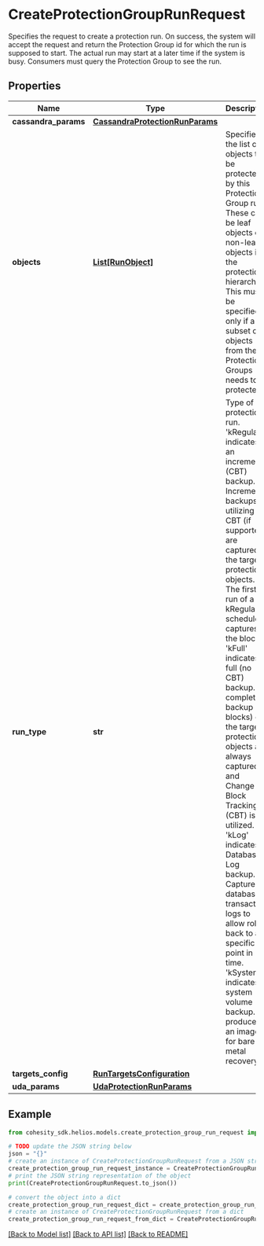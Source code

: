 # CreateProtectionGroupRunRequest

Specifies the request to create a protection run. On success, the system will accept the request and return the Protection Group id for which the run is supposed to start. The actual run may start at a later time if the system is busy. Consumers must query the Protection Group to see the run.

## Properties

Name | Type | Description | Notes
------------ | ------------- | ------------- | -------------
**cassandra_params** | [**CassandraProtectionRunParams**](CassandraProtectionRunParams.md) |  | [optional] 
**objects** | [**List[RunObject]**](RunObject.md) | Specifies the list of objects to be protected by this Protection Group run. These can be leaf objects or non-leaf objects in the protection hierarchy. This must be specified only if a subset of objects from the Protection Groups needs to be protected. | [optional] 
**run_type** | **str** | Type of protection run. &#39;kRegular&#39; indicates an incremental (CBT) backup. Incremental backups utilizing CBT (if supported) are captured of the target protection objects. The first run of a kRegular schedule captures all the blocks. &#39;kFull&#39; indicates a full (no CBT) backup. A complete backup (all blocks) of the target protection objects are always captured and Change Block Tracking (CBT) is not utilized. &#39;kLog&#39; indicates a Database Log backup. Capture the database transaction logs to allow rolling back to a specific point in time. &#39;kSystem&#39; indicates system volume backup. It produces an image for bare metal recovery. | 
**targets_config** | [**RunTargetsConfiguration**](RunTargetsConfiguration.md) |  | [optional] 
**uda_params** | [**UdaProtectionRunParams**](UdaProtectionRunParams.md) |  | [optional] 

## Example

```python
from cohesity_sdk.helios.models.create_protection_group_run_request import CreateProtectionGroupRunRequest

# TODO update the JSON string below
json = "{}"
# create an instance of CreateProtectionGroupRunRequest from a JSON string
create_protection_group_run_request_instance = CreateProtectionGroupRunRequest.from_json(json)
# print the JSON string representation of the object
print(CreateProtectionGroupRunRequest.to_json())

# convert the object into a dict
create_protection_group_run_request_dict = create_protection_group_run_request_instance.to_dict()
# create an instance of CreateProtectionGroupRunRequest from a dict
create_protection_group_run_request_from_dict = CreateProtectionGroupRunRequest.from_dict(create_protection_group_run_request_dict)
```
[[Back to Model list]](../README.md#documentation-for-models) [[Back to API list]](../README.md#documentation-for-api-endpoints) [[Back to README]](../README.md)


